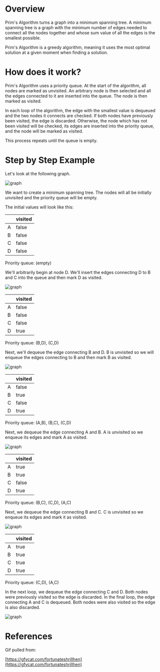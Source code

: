 # Overview
Prim's Algorithm turns a graph into a minimum spanning tree. A minimum spanning tree is a graph with the minimum number of edges needed to connect all the nodes together and whose sum value of all the edges is the smallest possible.

Prim's Algorithm is a greedy algorithm, meaning it uses the most optimal solution at a given moment when finding a solution.

# How does it work?
Prim's Algorithm uses a priority queue. At the start of the algorithm, all nodes are marked as unvisited. An arbitrary node is then selected and all the edges connected to it are inserted into the queue. The node is then marked as visited.

In each loop of the algorithm, the edge with the smallest value is dequeued and the two nodes it connects are checked. If both nodes have previously been visited, the edge is discarded. Otherwise, the node which has not been visited will be checked, its edges are inserted into the priority queue, and the node will be marked as visited.

This process repeats until the queue is empty.

# Step by Step Example

Let's look at the following graph.

![graph](./images/graphAssets/graph.png)

We want to create a minimum spanning tree. The nodes will all be initially unvisited and the priority queue will be empty.

The initial values will look like this:

|  | visited |
|---|---|
|A|false|
|B|false|
|C|false|
|D|false|

Priority queue: (empty)

We'll arbitrarily begin at node D. We'll insert the edges connecting D to B and C into the queue and then mark D as visited.

![graph](./images/graphAssets/prim1.png)


|  | visited |
|---|---|
|A|false|
|B|false|
|C|false|
|D|true|

Priority queue: (B,D), (C,D)

Next, we'll dequeue the edge connecting B and D. B is unvisited so we will enqueue the edges connecting to B and then mark B as visited.

![graph](./images/graphAssets/prim2.png)


|  | visited |
|---|---|
|A|false|
|B|true|
|C|false|
|D|true|

Priority queue: (A,B), (B,C), (C,D)

Next, we dequeue the edge connecting A and B. A is unvisited so we enqueue its edges and mark A as visited.

![graph](./images/graphAssets/prim3.png)


|  | visited |
|---|---|
|A|true|
|B|true|
|C|false|
|D|true|

Priority queue: (B,C), (C,D), (A,C)

Next, we dequeue the edge connecting B and C. C is unvisited so we enqueue its edges and mark it as visited.

![graph](./images/graphAssets/prim4.png)


|  | visited |
|---|---|
|A|true|
|B|true|
|C|true|
|D|true|

Priority queue: (C,D), (A,C)

In the next loop, we dequeue the edge connecting C and D. Both nodes were previously visited so the edge is discarded. In the final loop, the edge connecting A and C is dequeued. Both nodes were also visited so the edge is also discarded.

![graph](./images/graphAssets/prim5.png)

# References

Gif pulled from:

[https://gfycat.com/fortunateshrillhen](https://gfycat.com/fortunateshrillhen)